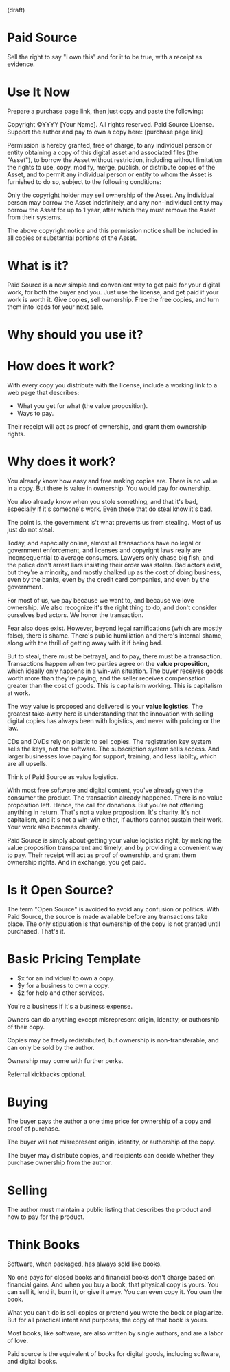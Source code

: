(draft)

# Paid Source

Sell the right to say "I own this" and for it to be true, with a receipt as evidence.

# Use It Now

Prepare a purchase page link, then just copy and paste the following:

Copyright ©YYYY [Your Name]. All rights reserved. 
Paid Source License. Support the author and pay to own a copy here: [purchase page link]

Permission is hereby granted, free of charge, to any individual person or entity obtaining a copy of this digital asset and associated files (the "Asset"), to borrow the Asset without restriction, including without limitation the rights to use, copy, modify, merge, publish, or distribute copies of the Asset, and to permit any individual person or entity to whom the Asset is furnished to do so, subject to the following conditions:

Only the copyright holder may sell ownership of the Asset. Any individual person may borrow the Asset indefinitely, and any non-individual entity may borrow the Asset for up to 1 year, after which they must remove the Asset from their systems. 


The above copyright notice and this permission notice shall be included in all copies or substantial portions of the Asset.


# What is it?

Paid Source is a new simple and convenient way to get paid for your digital work, for both the buyer and you. Just use the license, and get paid if your work is worth it.  Give copies, sell ownership. Free the free copies, and turn them into leads for your next sale. 

# Why should you use it?


# How does it work?

With every copy you distribute with the license, include a working link to a web page that describes: 

- What you get for what (the value proposition).
- Ways to pay.
  
Their receipt will act as proof of ownership, and grant them ownership rights.

# Why does it work?

You already know how easy and free making copies are. There is no value in a copy. But there is value in ownership. You would pay for ownership.

You also already know when you stole something, and that it's bad, especially if it's someone's work. Even those that do steal know it's bad. 

The point is, the government is't what prevents us from stealing. Most of us just do not steal.

Today, and especially online, almost all transactions have no legal or government enforcement, and licenses and copyright laws really are inconsequential to average consumers. Lawyers only chase big fish, and the police don't arrest liars insisting their order was stolen. Bad actors exist, but they're a minority, and mostly chalked up as the cost of doing business, even by the banks, even by the credit card companies, and even by the government.

For most of us, we pay because we want to, and because we love ownership. We also recognize it's the right thing to do, and don't consider ourselves bad actors. We honor the transaction. 

Fear also does exist. However, beyond legal ramifications (which are mostly false), there is shame. There's public humiliation and there's internal shame, along with the thrill of getting away with it if being bad. 

But to steal, there must be betrayal, and to pay, there must be a transaction. Transactions happen when two parties agree on the **value proposition**, which ideally only happens in a win-win situation. The buyer receives goods worth more than they're paying, and the seller receives compensation greater than the cost of goods. This is capitalism working. This is capitalism at work. 

The way value is proposed and delivered is your **value logistics**. The greatest take-away here is understanding that the innovation with selling digital copies has always been with logistics, and never with policing or the law.

CDs and DVDs rely on plastic to sell copies. The registration key system sells the keys, not the software. The subscription system sells access. And larger businesses love paying for support, training, and less liabilty, which are all upsells.

Think of Paid Source as value logistics. 

With most free software and digital content, you've already given the consumer the product. The transaction already happened. There is no value proposition left. Hence, the call for donations. But you're not offeriing anything in return. That's not a value proposition. It's charity. It's not capitalism, and it's not a win-win either, if authors cannot sustain their work. Your work also becomes charity.

Paid Source is simply about getting your value logistics right, by making the value proposition transparent and timely, and by providing a convenient way to pay. Their receipt will act as proof of ownership, and grant them ownership rights. And in exchange, you get paid.




# Is it Open Source?

The term "Open Source" is avoided to avoid any confusion or politics. With Paid Source, the source is made available before any transactions take place. The only stipulation is that ownership of the copy is not granted until purchased. That's it. 


# Basic Pricing Template

- $x for an individual to own a copy.
- $y for a business to own a copy.
- $z for help and other services.

You're a business if it's a business expense.

Owners can do anything except misrepresent origin, identity, or authorship of their copy.

Copies may be freely redistributed, but ownership is non-transferable, and can only be sold by the author. 

Ownership may come with further perks. 

Referral kickbacks optional.



# Buying

The buyer pays the author a one time price for ownership of a copy and proof of purchase.

The buyer will not misrepresent origin, identity, or authorship of the copy.

The buyer may distribute copies, and recipients can decide whether they purchase ownership from the author.

# Selling

The author must maintain a public listing that describes the product and how to pay for the product.





# Think Books

Software, when packaged, has always sold like books.

No one pays for closed books and financial books don't charge based on financial gains. And when you buy a book, that physical copy is yours. You can sell it, lend it, burn it, or give it away. You can even copy it. You own the book. 

What you can't do is sell copies or pretend you wrote the book or plagiarize. But for all practical intent and purposes, the copy of that book is yours.

Most books, like software, are also written by single authors, and are a labor of love.

Paid source is the equivalent of books for digital goods, including software, and digital books.



